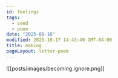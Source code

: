 ```yaml
---
id: feelings
tags:
  - seed
  - poem
date: "2025-08-16"
modified: 2025-10-17 14:43:49 GMT-04:00
title: making
pageLayout: letter-poem
---
```


![[posts/images/becoming.ignore.png]]

